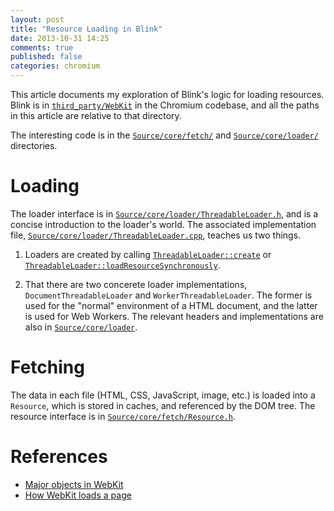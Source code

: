 ```yaml
---
layout: post
title: "Resource Loading in Blink"
date: 2013-10-31 14:25
comments: true
published: false
categories: chromium
---
```


This article documents my exploration of Blink's logic for loading resources.
Blink is in
[`third_party/WebKit`](https://code.google.com/p/chromium/codesearch#chromium/src/third_party/WebKit/)
in the Chromium codebase, and all the paths in
this article are relative to that directory.

The interesting code is in the
[`Source/core/fetch/`](https://code.google.com/p/chromium/codesearch#chromium/src/third_party/WebKit/Source/core/fetch/)
and
[`Source/core/loader/`](https://code.google.com/p/chromium/codesearch#chromium/src/third_party/WebKit/Source/core/loader/)
directories.


# Loading

The loader interface is in
[`Source/core/loader/ThreadableLoader.h`](https://code.google.com/p/chromium/codesearch#chromium/src/third_party/WebKit/Source/core/loader/ThreadableLoader.h),
and is a concise introduction to the loader's world. The associated
implementation file,
[`Source/core/loader/ThreadableLoader.cpp`](https://code.google.com/p/chromium/codesearch#chromium/src/third_party/WebKit/Source/core/loader/ThreadableLoader.cpp),
teaches us two things.

1. Loaders are created by calling
[`ThreadableLoader::create`](https://code.google.com/p/chromium/codesearch#search/&q=ThreadableLoader::create&sq=package:chromium&type=cs)
or
[`ThreadableLoader::loadResourceSynchronously`](https://code.google.com/p/chromium/codesearch#search/&q=ThreadableLoader::loadResourceSynchronously&sq=package:chromium&type=cs).

2. That there are two concerete loader implementations,
`DocumentThreadableLoader` and `WorkerThreadableLoader`. The former is used for
the "normal" environment of a HTML document, and the latter is used for Web
Workers. The relevant headers and implementations are also in
[`Source/core/loader`](https://code.google.com/p/chromium/codesearch#chromium/src/third_party/WebKit/Source/core/loader/).


# Fetching

The data in each file (HTML, CSS, JavaScript, image, etc.) is loaded into a
`Resource`, which is stored in caches, and referenced by the DOM tree.
The resource interface is in
[`Source/core/fetch/Resource.h`](https://code.google.com/p/chromium/codesearch#chromium/src/third_party/WebKit/Source/core/fetch/Resource.h).



# References

* [Major objects in WebKit](http://www.webkit.org/coding/major-objects.html)
* [How WebKit loads a page](https://www.webkit.org/blog/1188/how-webkit-loads-a-web-page/)
